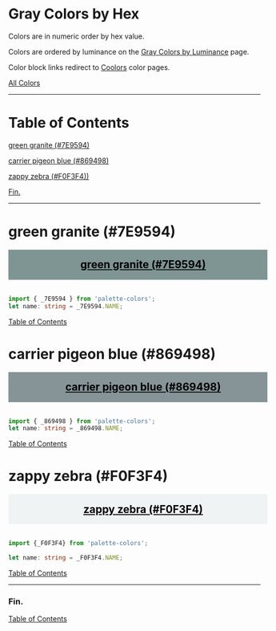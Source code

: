 <style>
  div.color-block {
    text-align: center;
  }

  .color-block {
    width: 100%;
    margin: 0;
    padding: 0.5em;
  }

  .black-pass {
    color: black;
  }

  .white-pass {
    color: white;
  }
</style>

# Gray Colors by Hex

Colors are in numeric order by hex value.

Colors are ordered by luminance on the [Gray Colors by Luminance](./gray-colors-by-luminance.md) page.

Color block links redirect to
<a href="https://coolors.co/" target="_blank" rel="noopener noreferrer">Coolors</a> color pages.

[All Colors](../all-colors.md)

----

# Table of Contents

[green granite (#7E9594)](#green-granite-7e9594)

[carrier pigeon blue (#869498)](#carrier-pigeon-blue-869498)

[zappy zebra (#F0F3F4))](#zappy-zebra-f0f3f4)

[Fin.](#fin)

----

# green granite (#7E9594)

<div class="color-block" style="background: #7E9594;">
  <a href="https://coolors.co/7e9594" target="_blank" rel="noopener noreferrer">
    <h2 class="color-block black-pass">green granite (#7E9594)</h2>
  </a>
</div>
<br/>

```typescript
import { _7E9594 } from 'palette-colors';
let name: string = _7E9594.NAME;
```

[Table of Contents](#table-of-contents)

# carrier pigeon blue (#869498)

<div class="color-block" style="background: #869498;">
  <a href="https://coolors.co/869498" target="_blank" rel="noopener noreferrer">
    <h2 class="color-block black-pass">carrier pigeon blue (#869498)</h2>
  </a>
</div>
<br/>

```typescript
import { _869498 } from 'palette-colors';
let name: string = _869498.NAME;
```

[Table of Contents](#table-of-contents)

# zappy zebra (#F0F3F4)

<div class="color-block" style="background: #F0F3F4;">
  <a href="https://coolors.co/f0f3f4" target="_blank" rel="noopener noreferrer">
    <h2 class="color-block black-pass">zappy zebra (#F0F3F4)</h2>
  </a>
</div>
<br/>

````typescript
import {_F0F3F4} from 'palette-colors';

let name: string = _F0F3F4.NAME;
````

[Table of Contents](#table-of-contents)

----

### Fin.

[Table of Contents](#table-of-contents)
